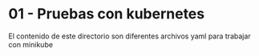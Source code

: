 # 01 - Pruebas con kubernetes
El contenido de este directorio son diferentes archivos yaml para trabajar con minikube